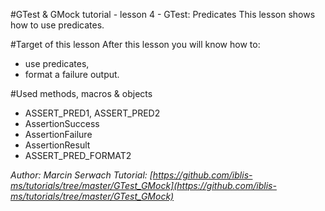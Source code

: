 #GTest & GMock tutorial - lesson 4 - GTest: Predicates
This lesson shows how to use predicates.

#Target of this lesson
After this lesson you will know how to:
- use predicates,
- format a failure output.

#Used methods, macros & objects
- ASSERT_PRED1, ASSERT_PRED2
- AssertionSuccess
- AssertionFailure
- AssertionResult
- ASSERT_PRED_FORMAT2


*Author: Marcin Serwach*
*Tutorial: [https://github.com/iblis-ms/tutorials/tree/master/GTest_GMock](https://github.com/iblis-ms/tutorials/tree/master/GTest_GMock)*
